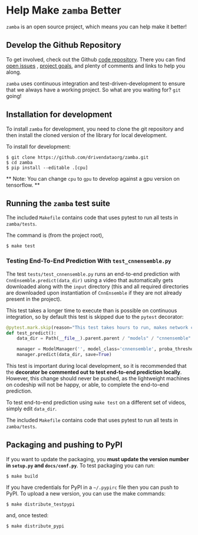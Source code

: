 # Help Make `zamba` Better

`zamba` is an open source project, which means _you_ can help make it better!

## Develop the Github Repository
To get involved, check out the Github [code repository](https://github.com/drivendataorg/zamba).
There you can find [open issues](https://github.com/drivendataorg/zamba/issues)
, [project goals](https://github.com/drivendataorg/zamba/projects), and plenty
of comments and links to help you along.

`zamba` uses continuous integration and test-driven-development to ensure
that we always have a working project. So what are you
waiting for? `git` going!

## Installation for development

To install `zamba` for development, you need to clone the git repository and then install the cloned version of the library for local development.

To install for development:
```console
$ git clone https://github.com/drivendataorg/zamba.git
$ cd zamba
$ pip install --editable .[cpu]
```
** Note: You can change `cpu` to `gpu` to develop against a gpu version on tensorflow. **

## Running the `zamba` test suite

The included `Makefile` contains code that uses pytest to run all tests in `zamba/tests`.

The command is (from the project root),

```console
$ make test
```

### Testing End-To-End Prediction With `test_cnnensemble.py`
The test `tests/test_cnnensemble.py` runs an end-to-end prediction with `CnnEnsemble.predict(data_dir)` using a video that automatically gets downloaded along with the `input` directory (this and all required directories are downloaded upon instantiation of `CnnEnsemble` if they are not already present in the project).

This test takes a longer time to execute than is possible on continuous integration, so by default this test is skipped due to the `pytest` decorator:

```python
@pytest.mark.skip(reason="This test takes hours to run, makes network calls, and is really for local dev only.")
def test_predict():
    data_dir = Path(__file__).parent.parent / "models" / "cnnensemble" / "input" / "raw_test"

    manager = ModelManager('', model_class='cnnensemble', proba_threshold=0.5)
    manager.predict(data_dir, save=True)
```

This test is important during local development, so it is recommended that the **decorator be commented out to test end-to-end prediction locally**. However, this change should never be pushed, as the lightweight machines on codeship will not be happy, or able, to complete the end-to-end prediction.

To test end-to-end prediction using `make test` on a different set of videos, simply edit `data_dir`.

The included `Makefile` contains code that uses pytest to run all tests in `zamba/tests`.


## Packaging and pushing to PyPI

If you want to update the packaging, you **must update the version number in `setup.py` and `docs/conf.py`**. To test packaging you can run:

```console
$ make build
```

If you have credentials for PyPI in a `~/.pypirc` file then you can push to PyPI. To upload a new version, you can use the make commands:

```console
$ make distribute_testpypi
```

and, once tested:

```console
$ make distribute_pypi
```


